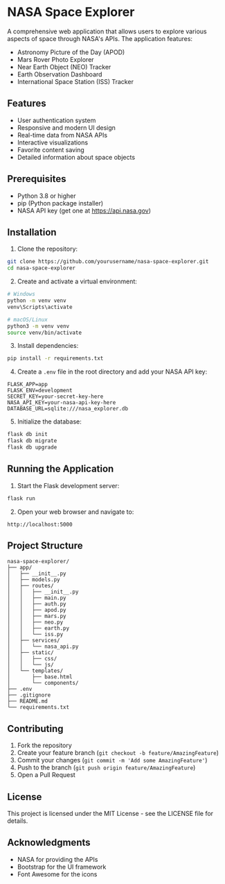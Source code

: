 # NASA Space Explorer

A comprehensive web application that allows users to explore various aspects of space through NASA's APIs. The application features:

- Astronomy Picture of the Day (APOD)
- Mars Rover Photo Explorer
- Near Earth Object (NEO) Tracker
- Earth Observation Dashboard
- International Space Station (ISS) Tracker

## Features

- User authentication system
- Responsive and modern UI design
- Real-time data from NASA APIs
- Interactive visualizations
- Favorite content saving
- Detailed information about space objects

## Prerequisites

- Python 3.8 or higher
- pip (Python package installer)
- NASA API key (get one at https://api.nasa.gov)

## Installation

1. Clone the repository:
```bash
git clone https://github.com/yourusername/nasa-space-explorer.git
cd nasa-space-explorer
```

2. Create and activate a virtual environment:
```bash
# Windows
python -m venv venv
venv\Scripts\activate

# macOS/Linux
python3 -m venv venv
source venv/bin/activate
```

3. Install dependencies:
```bash
pip install -r requirements.txt
```

4. Create a `.env` file in the root directory and add your NASA API key:
```
FLASK_APP=app
FLASK_ENV=development
SECRET_KEY=your-secret-key-here
NASA_API_KEY=your-nasa-api-key-here
DATABASE_URL=sqlite:///nasa_explorer.db
```

5. Initialize the database:
```bash
flask db init
flask db migrate
flask db upgrade
```

## Running the Application

1. Start the Flask development server:
```bash
flask run
```

2. Open your web browser and navigate to:
```
http://localhost:5000
```

## Project Structure

```
nasa-space-explorer/
├── app/
│   ├── __init__.py
│   ├── models.py
│   ├── routes/
│   │   ├── __init__.py
│   │   ├── main.py
│   │   ├── auth.py
│   │   ├── apod.py
│   │   ├── mars.py
│   │   ├── neo.py
│   │   ├── earth.py
│   │   └── iss.py
│   ├── services/
│   │   └── nasa_api.py
│   ├── static/
│   │   ├── css/
│   │   └── js/
│   └── templates/
│       ├── base.html
│       └── components/
├── .env
├── .gitignore
├── README.md
└── requirements.txt
```

## Contributing

1. Fork the repository
2. Create your feature branch (`git checkout -b feature/AmazingFeature`)
3. Commit your changes (`git commit -m 'Add some AmazingFeature'`)
4. Push to the branch (`git push origin feature/AmazingFeature`)
5. Open a Pull Request

## License

This project is licensed under the MIT License - see the LICENSE file for details.

## Acknowledgments

- NASA for providing the APIs
- Bootstrap for the UI framework
- Font Awesome for the icons 